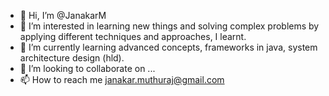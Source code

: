 - 👋 Hi, I’m @JanakarM
- 👀 I’m interested in learning new things and solving complex problems by applying different techniques and approaches, I learnt.
- 🌱 I’m currently learning advanced concepts, frameworks in java, system architecture design (hld).
- 💞️ I’m looking to collaborate on ...
- 📫 How to reach me janakar.muthuraj@gmail.com

<!---
JanakarM/JanakarM is a ✨ special ✨ repository because its `README.md` (this file) appears on your GitHub profile.
You can click the Preview link to take a look at your changes.
--->
